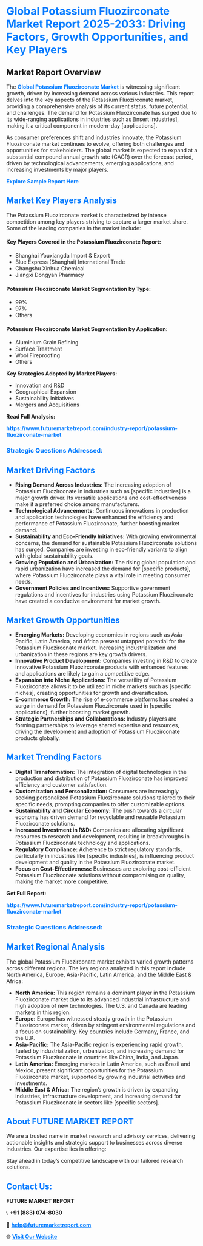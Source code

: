<h1 style="color: #007BFF;">Global Potassium Fluozirconate Market Report 2025-2033: Driving Factors, Growth Opportunities, and Key Players</h1>

<section id="overview">
<h2>Market Report Overview</h2>
<p>The <a href="https://www.futuremarketreport.com/industry-report/potassium-fluozirconate-market" style="color: #007BFF; text-decoration: none;"><strong>Global Potassium Fluozirconate Market</strong></a> is witnessing significant growth, driven by increasing demand across various industries. This report delves into the key aspects of the Potassium Fluozirconate market, providing a comprehensive analysis of its current status, future potential, and challenges. The demand for Potassium Fluozirconate has surged due to its wide-ranging applications in industries such as [insert industries], making it a critical component in modern-day [applications].</p>
<p>As consumer preferences shift and industries innovate, the Potassium Fluozirconate market continues to evolve, offering both challenges and opportunities for stakeholders. The global market is expected to expand at a substantial compound annual growth rate (CAGR) over the forecast period, driven by technological advancements, emerging applications, and increasing investments by major players.</p>
</section>

<section id="overview">
<p><a href="https://www.futuremarketreport.com/request-sample/reportId=30549" style="color: #007BFF; text-decoration: none;"><strong>Explore Sample Report Here</strong></a></p>
</section>

<section id="key-players">
<h2 style="color: #007BFF;">Market Key Players Analysis</h2>
<p>The Potassium Fluozirconate market is characterized by intense competition among key players striving to capture a larger market share. Some of the leading companies in the market include:</p>
<h4>Key Players Covered in the Potassium Fluozirconate Report:</h4>
<ul><li>Shanghai Youxiangda Import &amp; Export</li><li>Blue Express (Shanghai) International Trade</li><li>Changshu Xinhua Chemical</li><li>Jiangxi Dongyan Pharmacy</li></ul>
<h4>Potassium Fluozirconate Market Segmentation by Type:</h4>
<ul><li>99%</li><li>97%</li><li>Others</li></ul>

<h4>Potassium Fluozirconate Market Segmentation by Application:</h4>
<ul><li>Aluminium Grain Refining</li><li>Surface Treatment</li><li>Wool Fireproofing</li><li>Others</li></ul>
<p><strong>Key Strategies Adopted by Market Players:</strong></p>
<ul>
<li>Innovation and R&D</li>
<li>Geographical Expansion</li>
<li>Sustainability Initiatives</li>
<li>Mergers and Acquisitions</li>
</ul>
</section>

<section>
<p><strong>Read Full Analysis: </strong></p><a href="https://www.futuremarketreport.com/industry-report/potassium-fluozirconate-market" style="color: #007BFF; text-decoration: none;"><strong>https://www.futuremarketreport.com/industry-report/potassium-fluozirconate-market</strong></a>
<h3 style="color: #007BFF;">Strategic Questions Addressed:</h3>
</section>

<section id="driving-factors">
<h2 style="color: #007BFF;">Market Driving Factors</h2>
<ul>
<li><strong>Rising Demand Across Industries:</strong> The increasing adoption of Potassium Fluozirconate in industries such as [specific industries] is a major growth driver. Its versatile applications and cost-effectiveness make it a preferred choice among manufacturers.</li>
<li><strong>Technological Advancements:</strong> Continuous innovations in production and application technologies have enhanced the efficiency and performance of Potassium Fluozirconate, further boosting market demand.</li>
<li><strong>Sustainability and Eco-Friendly Initiatives:</strong> With growing environmental concerns, the demand for sustainable Potassium Fluozirconate solutions has surged. Companies are investing in eco-friendly variants to align with global sustainability goals.</li>
<li><strong>Growing Population and Urbanization:</strong> The rising global population and rapid urbanization have increased the demand for [specific products], where Potassium Fluozirconate plays a vital role in meeting consumer needs.</li>
<li><strong>Government Policies and Incentives:</strong> Supportive government regulations and incentives for industries using Potassium Fluozirconate have created a conducive environment for market growth.</li>
</ul>
</section>

<section id="growth-opportunities">
<h2 style="color: #007BFF;">Market Growth Opportunities</h2>
<ul>
<li><strong>Emerging Markets:</strong> Developing economies in regions such as Asia-Pacific, Latin America, and Africa present untapped potential for the Potassium Fluozirconate market. Increasing industrialization and urbanization in these regions are key growth drivers.</li>
<li><strong>Innovative Product Development:</strong> Companies investing in R&D to create innovative Potassium Fluozirconate products with enhanced features and applications are likely to gain a competitive edge.</li>
<li><strong>Expansion into Niche Applications:</strong> The versatility of Potassium Fluozirconate allows it to be utilized in niche markets such as [specific niches], creating opportunities for growth and diversification.</li>
<li><strong>E-commerce Growth:</strong> The rise of e-commerce platforms has created a surge in demand for Potassium Fluozirconate used in [specific applications], further boosting market growth.</li>
<li><strong>Strategic Partnerships and Collaborations:</strong> Industry players are forming partnerships to leverage shared expertise and resources, driving the development and adoption of Potassium Fluozirconate products globally.</li>
</ul>
</section>

<section id="trending-factors">
<h2 style="color: #007BFF;">Market Trending Factors</h2>
<ul>
<li><strong>Digital Transformation:</strong> The integration of digital technologies in the production and distribution of Potassium Fluozirconate has improved efficiency and customer satisfaction.</li>
<li><strong>Customization and Personalization:</strong> Consumers are increasingly seeking personalized Potassium Fluozirconate solutions tailored to their specific needs, prompting companies to offer customizable options.</li>
<li><strong>Sustainability and Circular Economy:</strong> The push towards a circular economy has driven demand for recyclable and reusable Potassium Fluozirconate solutions.</li>
<li><strong>Increased Investment in R&D:</strong> Companies are allocating significant resources to research and development, resulting in breakthroughs in Potassium Fluozirconate technology and applications.</li>
<li><strong>Regulatory Compliance:</strong> Adherence to strict regulatory standards, particularly in industries like [specific industries], is influencing product development and quality in the Potassium Fluozirconate market.</li>
<li><strong>Focus on Cost-Effectiveness:</strong> Businesses are exploring cost-efficient Potassium Fluozirconate solutions without compromising on quality, making the market more competitive.</li>
</ul>
</section>

<section>
<p><strong>Get Full Report: </strong></p><a href="https://www.futuremarketreport.com/industry-report/potassium-fluozirconate-market" style="color: #007BFF; text-decoration: none;"><strong>https://www.futuremarketreport.com/industry-report/potassium-fluozirconate-market</strong></a>
<h3 style="color: #007BFF;">Strategic Questions Addressed:</h3>
</section>


<section id="regional-analysis">
<h2 style="color: #007BFF;">Market Regional Analysis</h2>
<p>The global Potassium Fluozirconate market exhibits varied growth patterns across different regions. The key regions analyzed in this report include North America, Europe, Asia-Pacific, Latin America, and the Middle East & Africa:</p>
<ul>
<li><strong>North America:</strong> This region remains a dominant player in the Potassium Fluozirconate market due to its advanced industrial infrastructure and high adoption of new technologies. The U.S. and Canada are leading markets in this region.</li>
<li><strong>Europe:</strong> Europe has witnessed steady growth in the Potassium Fluozirconate market, driven by stringent environmental regulations and a focus on sustainability. Key countries include Germany, France, and the U.K.</li>
<li><strong>Asia-Pacific:</strong> The Asia-Pacific region is experiencing rapid growth, fueled by industrialization, urbanization, and increasing demand for Potassium Fluozirconate in countries like China, India, and Japan.</li>
<li><strong>Latin America:</strong> Emerging markets in Latin America, such as Brazil and Mexico, present significant opportunities for the Potassium Fluozirconate market, supported by growing industrial activities and investments.</li>
<li><strong>Middle East & Africa:</strong> The region’s growth is driven by expanding industries, infrastructure development, and increasing demand for Potassium Fluozirconate in sectors like [specific sectors].</li>
</ul>
</section>

<footer>
<h2 style="color: #007BFF;">About FUTURE MARKET REPORT</h2>
<p>We are a trusted name in market research and advisory services, delivering actionable insights and strategic support to businesses across diverse industries. Our expertise lies in offering:</p>

<p>Stay ahead in today’s competitive landscape with our tailored research solutions.</p>

<h2 style="color: #007BFF;">Contact Us:</h2>
<p><strong>FUTURE MARKET REPORT</strong></p>
<p>📞 <strong>+91 (883) 074-8030</strong></p>
<p>📧 <strong><a href="mailto:help@futuremarketreport.com" style="color: #007BFF;">help@futuremarketreport.com</a></strong></p>
<p>🌐 <strong><a href="https://www.futuremarketreport.com/" style="color: #007BFF;">Visit Our Website</a></strong></p>
</footer>
